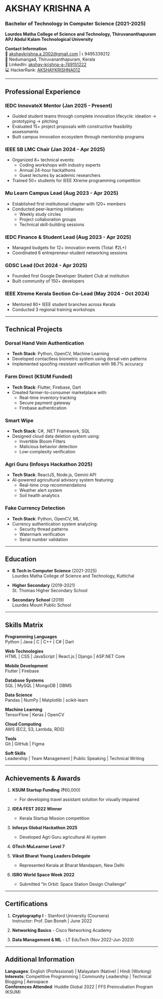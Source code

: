 # AKSHAY KRISHNA A

### Bachelor of Technology in Computer Science (2021-2025)
**Lourdes Matha College of Science and Technology, Thiruvananthapuram**  
**APJ Abdul Kalam Technological University**

**Contact Information**  
📧 akshaykrishna.a.2002@gmail.com | 📞 9495339212  
📍 Nedumangad, Thiruvananthapuram, Kerala  
🔗 LinkedIn: [akshay-krishna-a-749151222](https://linkedin.com/in/akshay-krishna-a-749151222)  
💻 HackerRank: [AKSHAYKRISHNA012](https://www.hackerrank.com/AKSHAYKRISHNA012)

---

## Professional Experience

### **IEDC InnovateX Mentor** (Jan 2025 - Present)
- Guided student teams through complete innovation lifecycle: ideation → prototyping → pitching
- Evaluated 15+ project proposals with constructive feasibility assessments
- Built campus innovation ecosystem through mentorship programs

### **IEEE SB LMC Chair** (Jan 2024 - Apr 2025)
- Organized 8+ technical events:
  - Coding workshops with industry experts
  - Annual 24-hour hackathons
  - Guest lectures by academic researchers
- Trained 50+ students for IEEE Xtreme programming competition

### **Mu Learn Campus Lead** (Aug 2023 - Apr 2025)
- Established first institutional chapter with 120+ members
- Conducted peer-learning initiatives:
  - Weekly study circles
  - Project collaboration groups
  - Technical skill-building sessions

### **IEDC Finance & Student Lead** (Aug 2023 - Apr 2025)
- Managed budgets for 12+ innovation events (Total: ₹2L+)
- Coordinated 6 entrepreneur-student networking sessions

### **GDSC Lead** (Oct 2024 - Apr 2025)
- Founded first Google Developer Student Club at institution
- Built community of 150+ developers

### **IEEE Xtreme Kerala Section Co-Lead** (May 2024 - Oct 2024)
- Mentored 80+ IEEE student branches across Kerala
- Conducted 3 regional training workshops

---

## Technical Projects

### **Dorsal Hand Vein Authentication**
- **Tech Stack**: Python, OpenCV, Machine Learning
- Developed contactless biometric system using dorsal vein patterns
- Implemented spoofing-resistant verification with 98.7% accuracy

### **Farm Direct** (KSUM Funded)
- **Tech Stack**: Flutter, Firebase, Dart
- Created farmer-to-consumer marketplace with:
  - Real-time inventory tracking
  - Secure payment gateway
  - Firebase authentication

### **Smart Wipe**
- **Tech Stack**: C#, .NET Framework, SQL
- Designed cloud data deletion system using:
  - Invertible Bloom Filters
  - Malicious behavior detection
  - Low-complexity verification

### **Agri Guru** (Infosys Hackathon 2025)
- **Tech Stack**: ReactJS, Node.js, Gemini API
- AI-powered agricultural advisory system featuring:
  - Real-time crop recommendations
  - Weather alert system
  - Soil health analytics

### **Fake Currency Detection**
- **Tech Stack**: Python, OpenCV, ML
- Currency authentication system analyzing:
  - Security thread patterns
  - Watermark verification
  - Serial number validation

---

## Education
- **B.Tech in Computer Science** (2021-2025)  
  Lourdes Matha College of Science and Technology, Kuttichal  
  

- **Higher Secondary** (2019-2021)  
  St. Thomas Higher Secondary School  

- **Secondary School** (2019)  
  Lourdes Mount Public School  


---

## Skills Matrix

**Programming Languages**  
Python | Java | C | C++ | C# | Dart

**Web Technologies**  
HTML | CSS | JavaScript | React.js | Django | ASP.NET Core

**Mobile Development**  
Flutter | Firebase

**Database Systems**  
SQL | MySQL | MongoDB | DBMS

**Data Science**  
Pandas | NumPy | Matplotlib | scikit-learn

**Machine Learning**  
TensorFlow | Keras | OpenCV

**Cloud Computing**  
AWS (EC2, S3, Lambda, RDS)

**Tools**  
Git | GitHub | Figma

**Soft Skills**  
Leadership | Team Management | Public Speaking | Technical Writing

---

## Achievements & Awards
1. **KSUM Startup Funding** (₹60,000)  
   - For developing travel assistant solution for visually impaired

2. **IDEA FEST 2022 Winner**  
   - Kerala Startup Mission competition

3. **Infosys Global Hackathon 2025**  
   - Developed Agri Guru agricultural AI system

4. **GTech MuLearner Level 7**

5. **Viksit Bharat Young Leaders Delegate**  
   - Represented Kerala at Bharat Mandapam, New Delhi

6. **ISRO World Space Week 2022**  
   - Submitted "In Orbit: Space Station Design Challenge"

---

## Certifications
1. **Cryptography I** - Stanford University (Coursera)  
   Instructor: Prof. Dan Boneh | June 2022

2. **Networking Basics** - Cisco Networking Academy

3. **Data Management & ML** - LT EduTech (Nov 2022-Jun 2023)



---

## Additional Information
**Languages**: English (Professional) | Malayalam (Native) | Hindi (Working)  
**Interests**: Competitive Programming | Community Leadership | Technical Blogging | Aerospace  
**Conferences Attended**: Huddle Global 2022 | FFS Preincubation Program (KSUM)
